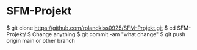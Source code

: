 # SFM-Projekt
$ git clone https://github.com/rolandkiss0925/SFM-Projekt.git
$ cd SFM-Projekt/
$ Change anything
$ git commit -am "what change"
$ git push origin main or other branch


